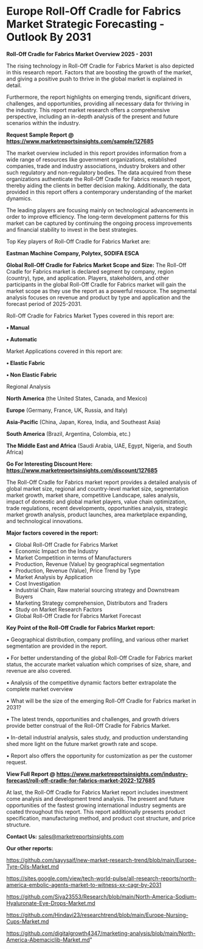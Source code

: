# Europe Roll-Off Cradle for Fabrics Market Strategic Forecasting - Outlook By 2031

<Strong> Roll-Off Cradle for Fabrics Market Overview 2025 - 2031</strong>

The rising technology in Roll-Off Cradle for Fabrics Market is also depicted in this research report. Factors that are boosting the growth of the market, and giving a positive push to thrive in the global market is explained in detail.

Furthermore, the report highlights on emerging trends, significant drivers, challenges, and opportunities, providing all necessary data for thriving in the industry. This report market research offers a comprehensive perspective, including an in-depth analysis of the present and future scenarios within the industry.

<strong>Request Sample Report @ <a href=https://www.marketreportsinsights.com/sample/127685>https://www.marketreportsinsights.com/sample/127685</a></strong>

The market overview included in this report provides information from a wide range of resources like government organizations, established companies, trade and industry associations, industry brokers and other such regulatory and non-regulatory bodies. The data acquired from these organizations authenticate the Roll-Off Cradle for Fabrics research report, thereby aiding the clients in better decision making. Additionally, the data provided in this report offers a contemporary understanding of the market dynamics.

The leading players are focusing mainly on technological advancements in order to improve efficiency. The long-term development patterns for this market can be captured by continuing the ongoing process improvements and financial stability to invest in the best strategies.

Top Key players of Roll-Off Cradle for Fabrics Market are:

<strong>Eastman Machine Company, Polytex, SODIFA ESCA</strong>

<strong><b>Global Roll-Off Cradle for Fabrics Market Scope and Size:</b></strong>
The Roll-Off Cradle for Fabrics market is declared segment by company, region (country), type, and application. Players, stakeholders, and other participants in the global Roll-Off Cradle for Fabrics market will gain the market scope as they use the report as a powerful resource. The segmental analysis focuses on revenue and product by type and application and the forecast period of 2025-2031.

Roll-Off Cradle for Fabrics Market Types covered in this report are:

<strong>• Manual

• Automatic</strong>

Market Applications covered in this report are:

<strong>• Elastic Fabric

• Non Elastic Fabric</strong> 

Regional Analysis

<strong>North America</strong> (the United States, Canada, and Mexico)

<strong>Europe</strong> (Germany, France, UK, Russia, and Italy)

<strong>Asia-Pacific</strong> (China, Japan, Korea, India, and Southeast Asia)

<strong>South America</strong> (Brazil, Argentina, Colombia, etc.)

<strong>The Middle East and Africa</strong> (Saudi Arabia, UAE, Egypt, Nigeria, and South Africa)

<strong>Go For Interesting Discount Here: <a href=https://www.marketreportsinsights.com/discount/127685>https://www.marketreportsinsights.com/discount/127685</a></strong>

The Roll-Off Cradle for Fabrics market report provides a detailed analysis of global market size, regional and country-level market size, segmentation market growth, market share, competitive Landscape, sales analysis, impact of domestic and global market players, value chain optimization, trade regulations, recent developments, opportunities analysis, strategic market growth analysis, product launches, area marketplace expanding, and technological innovations.

<strong><b>Major factors covered in the report:</b></strong>
<ul>
  <li>Global Roll-Off Cradle for Fabrics Market </li>
  <li>Economic Impact on the Industry</li>
  <li>Market Competition in terms of Manufacturers</li>
  <li>Production, Revenue (Value) by geographical segmentation</li>
  <li>Production, Revenue (Value), Price Trend by Type</li>
  <li>Market Analysis by Application</li>
  <li>Cost Investigation</li>
  <li>Industrial Chain, Raw material sourcing strategy and Downstream Buyers</li>
  <li>Marketing Strategy comprehension, Distributors and Traders</li>
  <li>Study on Market Research Factors</li>
  <li>Global Roll-Off Cradle for Fabrics Market Forecast</li>
</ul>

<strong><b>Key Point of the Roll-Off Cradle for Fabrics Market report:</b></strong>

• Geographical distribution, company profiling, and various other market segmentation are provided in the report.

• For better understanding of the global Roll-Off Cradle for Fabrics market status, the accurate market valuation which comprises of size, share, and revenue are also covered.

• Analysis of the competitive dynamic factors better extrapolate the complete market overview

• What will be the size of the emerging Roll-Off Cradle for Fabrics market in 2031?

• The latest trends, opportunities and challenges, and growth drivers provide better construal of the Roll-Off Cradle for Fabrics Market.

• In-detail industrial analysis, sales study, and production understanding shed more light on the future market growth rate and scope.

• Report also offers the opportunity for customization as per the customer request.

<strong><b>View Full Report @ <a href=https://www.marketreportsinsights.com/industry-forecast/roll-off-cradle-for-fabrics-market-2022-127685>https://www.marketreportsinsights.com/industry-forecast/roll-off-cradle-for-fabrics-market-2022-127685</a></b></strong>


At last, the Roll-Off Cradle for Fabrics Market report includes investment come analysis and development trend analysis. The present and future opportunities of the fastest growing international industry segments are coated throughout this report. This report additionally presents product specification, manufacturing method, and product cost structure, and price structure.

<strong>Contact Us:</strong>
sales@marketreportsinsights.com

<strong>Our other reports:</strong>

<a href=https://github.com/sayysaif/new-market-research-trend/blob/main/Europe-Tyre-Oils-Market.md>https://github.com/sayysaif/new-market-research-trend/blob/main/Europe-Tyre-Oils-Market.md</a>

<a href=https://sites.google.com/view/tech-world-pulse/all-research-reports/north-america-embolic-agents-market-to-witness-xx-cagr-by-2031>https://sites.google.com/view/tech-world-pulse/all-research-reports/north-america-embolic-agents-market-to-witness-xx-cagr-by-2031</a>

<a href=https://github.com/Siya23553/Research/blob/main/North-America-Sodium-Hyaluronate-Eye-Drops-Market.md>https://github.com/Siya23553/Research/blob/main/North-America-Sodium-Hyaluronate-Eye-Drops-Market.md</a>

<a href=https://github.com/Hindavi23/researchtrend/blob/main/Europe-Nursing-Cups-Market.md>https://github.com/Hindavi23/researchtrend/blob/main/Europe-Nursing-Cups-Market.md</a>

<a href=https://github.com/digitalgrowth4347/marketing-analysis/blob/main/North-America-Abemaciclib-Market.md>https://github.com/digitalgrowth4347/marketing-analysis/blob/main/North-America-Abemaciclib-Market.md</a>"
